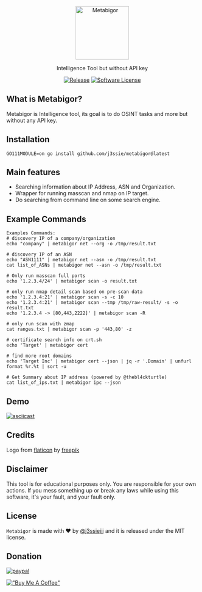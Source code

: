 <p align="center">
  <img alt="Metabigor" src="https://image.flaticon.com/icons/svg/1789/1789851.svg" height="140" />
  <p align="center">Intelligence Tool but without API key</p>
  <p align="center">
    <a href="https://github.com/j3ssie/metabigor"><img alt="Release" src="https://img.shields.io/github/v/release/j3ssie/metabigor.svg"></a>
    <a href=""><img alt="Software License" src="https://img.shields.io/badge/license-MIT-brightgreen.svg?style=flat-square"></a>
  </p>
</p>

## What is Metabigor?

Metabigor is Intelligence tool, its goal is to do OSINT tasks and more but without any API key.

## Installation

```
GO111MODULE=on go install github.com/j3ssie/metabigor@latest
```

## Main features

- Searching information about IP Address, ASN and Organization.
- Wrapper for running masscan and nmap on IP target.
- Do searching from command line on some search engine.

## Example Commands

```
Examples Commands:
# discovery IP of a company/organization
echo "company" | metabigor net --org -o /tmp/result.txt

# discovery IP of an ASN
echo "ASN1111" | metabigor net --asn -o /tmp/result.txt
cat list_of_ASNs | metabigor net --asn -o /tmp/result.txt

# Only run masscan full ports
echo '1.2.3.4/24' | metabigor scan -o result.txt

# only run nmap detail scan based on pre-scan data
echo '1.2.3.4:21' | metabigor scan -s -c 10
echo '1.2.3.4:21' | metabigor scan --tmp /tmp/raw-result/ -s -o result.txt
echo '1.2.3.4 -> [80,443,2222]' | metabigor scan -R

# only run scan with zmap
cat ranges.txt | metabigor scan -p '443,80' -z

# certificate search info on crt.sh
echo 'Target' | metabigor cert

# find more root domains
echo 'Target Inc' | metabigor cert --json | jq -r '.Domain' | unfurl format %r.%t | sort -u

# Get Summary about IP address (powered by @thebl4ckturtle)
cat list_of_ips.txt | metabigor ipc --json
```

## Demo

[![asciicast](https://asciinema.org/a/301745.svg)](https://asciinema.org/a/301745)

## Credits

Logo from [flaticon](https://image.flaticon.com/icons/svg/1789/1789851.svg)
by [freepik](https://www.flaticon.com/authors/freepik)

## Disclaimer

This tool is for educational purposes only. You are responsible for your own actions. If you mess something up or break
any laws while using this software, it's your fault, and your fault only.

## License

`Metabigor` is made with ♥ by [@j3ssiejjj](https://twitter.com/j3ssiejjj) and it is released under the MIT license.

## Donation

[![paypal](https://www.paypalobjects.com/en_US/i/btn/btn_donateCC_LG.gif)](https://paypal.me/j3ssiejjj)

[!["Buy Me A Coffee"](https://www.buymeacoffee.com/assets/img/custom_images/orange_img.png)](https://www.buymeacoffee.com/j3ssie)
